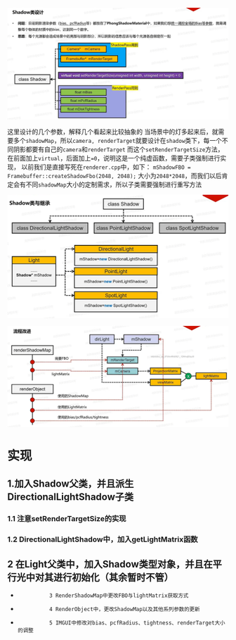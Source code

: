 ![输入图片说明](/imgs/2025-02-26/aL4BSM1rT8dVSror.png)

这里设计的几个参数，解释几个看起来比较抽象的
当场景中的灯多起来后，就需要多个`shadowMap`，所以`camera, renderTarget`就要设计在`shadow`类下，每一个不同阴影都要有自己的`camera`和`renderTarget`
而这个`setRenderTargetSize`方法，在前面加上`virtual`，后面加上`=0`，说明这是一个纯虚函数，需要子类强制进行实现，
以前我们是直接写死在`renderer.cpp`中，如下：
`mShadowFBO = Framebuffer::createShadowFbo(2048, 2048);`
大小为`2048*2048`，而我们以后肯定会有不同`shadowMap`大小的定制需求，所以子类需要强制进行重写方法

![输入图片说明](/imgs/2025-02-26/DsjfF0lOja219sUp.png)

![输入图片说明](/imgs/2025-02-26/mfl7Gdi2fZhSKIvj.png)

# 实现
## 1.加入Shadow父类，并且派生DirectionalLightShadow子类
### 1.1 注意setRenderTargetSize的实现
### 1.2 DirectionalLightShadow中，加入getLightMatrix函数
## 2 在Light父类中，加入Shadow类型对象，并且在平行光中对其进行初始化（其余暂时不管）	
*				3 RenderShadowMap中更改FBO与lightMatrix获取方式
*				4 RenderObject中，更改ShadowMap以及其他系列参数的更新
*				5 IMGUI中修改对bias、pcfRadius、tightness、renderTarget大小的调整
<!--stackedit_data:
eyJoaXN0b3J5IjpbMTk1MzM4Mjg1MywtMTAzMDYyNzc3Niw5Mj
UyMjc2MzcsNDY2NzU2NTE0XX0=
-->